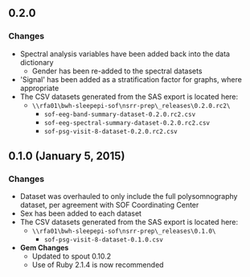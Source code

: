 ## 0.2.0

### Changes
- Spectral analysis variables have been added back into the data dictionary
  - Gender has been re-added to the spectral datasets
- 'Signal' has been added as a stratification factor for graphs, where appropriate
- The CSV datasets generated from the SAS export is located here:
  - `\\rfa01\bwh-sleepepi-sof\nsrr-prep\_releases\0.2.0.rc2\`
    - `sof-eeg-band-summary-dataset-0.2.0.rc2.csv`
    - `sof-eeg-spectral-summary-dataset-0.2.0.rc2.csv`
    - `sof-psg-visit-8-dataset-0.2.0.rc2.csv`

## 0.1.0 (January 5, 2015)

### Changes
- Dataset was overhauled to only include the full polysomnography dataset, per agreement with SOF Coordinating Center
- Sex has been added to each dataset
- The CSV datasets generated from the SAS export is located here:
  - `\\rfa01\bwh-sleepepi-sof\nsrr-prep\_releases\0.1.0\`
    - `sof-psg-visit-8-dataset-0.1.0.csv`
- **Gem Changes**
  - Updated to spout 0.10.2
  - Use of Ruby 2.1.4 is now recommended

